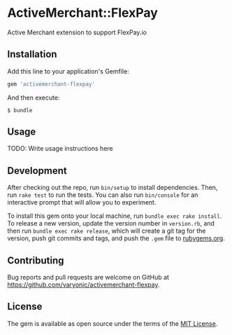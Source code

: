 # ActiveMerchant::FlexPay

Active Merchant extension to support FlexPay.io

## Installation

Add this line to your application's Gemfile:

```ruby
gem 'activemerchant-flexpay'
```

And then execute:

    $ bundle

## Usage

TODO: Write usage instructions here

## Development

After checking out the repo, run `bin/setup` to install dependencies. Then, run `rake test` to run the tests. You can also run `bin/console` for an interactive prompt that will allow you to experiment.

To install this gem onto your local machine, run `bundle exec rake install`. To release a new version, update the version number in `version.rb`, and then run `bundle exec rake release`, which will create a git tag for the version, push git commits and tags, and push the `.gem` file to [rubygems.org](https://rubygems.org).

## Contributing

Bug reports and pull requests are welcome on GitHub at https://github.com/varyonic/activemerchant-flexpay.

## License

The gem is available as open source under the terms of the [MIT License](https://opensource.org/licenses/MIT).
